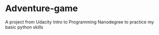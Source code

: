 # Adventure-game
A project from Udacity Intro to Programming Nanodegree to practice my basic python skills
